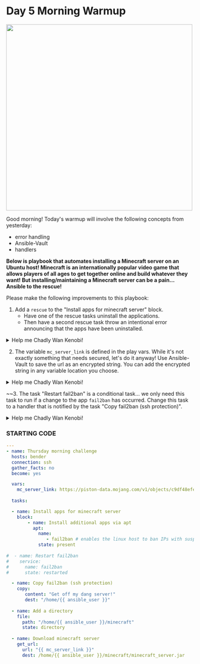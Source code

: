 # Day 5 Morning Warmup

<img src="https://geekflare.com/wp-content/uploads/2021/10/minecraft-hosting-vultr.png" width="500"/>

Good morning! Today's warmup will involve the following concepts from yesterday:

- error handling
- Ansible-Vault
- handlers

**Below is playbook that automates installing a Minecraft server on an Ubuntu host! Minecraft is an internationally popular video game that allows players of all ages to get together online and build whatever they want! But installing/maintaining a Minecraft server can be a pain... Ansible to the rescue!**

Please make the following improvements to this playbook:

1. Add a `rescue` to the "Install apps for minecraft server" block. 
    - Have one of the rescue tasks uninstall the applications. 
    - Then have a second rescue task throw an intentional error announcing that the apps have been uninstalled.

  <details>
  <summary>Help me Chadly Wan Kenobi!</summary>

  ```yaml
    - name: Install apps for minecraft server
      block:
          - name: Install additional apps via apt
            apt:
              name:
                 - fail2ban # enables the linux host to ban IPs with suspicious SSH activity
              state: present
      rescue:
        - name: first
          apt:
            name: fail2ban
            state: absent
        - name: second
          fail:
            msg: "Error in installing application! Uninstalled, exiting..."
  ```

  </details>

2. The variable `mc_server_link` is defined in the play vars. While it's not exactly something that needs secured, let's do it anyway! Use Ansible-Vault to save the url as an encrypted string. You can add the encrypted string in any variable location you choose.

  <details>
  <summary>Help me Chadly Wan Kenobi!</summary>

  ```yaml
  ansible-vault encrypt_string "https://piston-data.mojang.com/v1/objects/c9df48efed58511cdd0213c56b9013a7b5c9ac1f/server.jar" --name "mc_server_link"
  ```

  </details>

~~3. The task "Restart fail2ban" is a conditional task... we only need this task to run if a change to the app `fail2ban` has occurred. Change this task to a handler that is notified by the task "Copy fail2ban (ssh protection)".

  <details>
  <summary>Help me Chadly Wan Kenobi!</summary>

  ```yaml
  tasks:

    - name: Copy fail2ban (ssh protection)
      copy:
        content: "get off my dang server"
        dest: jail.conf
      notify:
        - Restart fail2ban

  handlers:

    - name: Restart fail2ban
      service:
        name: fail2ban
        state: restarted
  ```

  </details>
  
### STARTING CODE
  
```yaml
---
- name: Thursday morning challenge
  hosts: bender
  connection: ssh
  gather_facts: no
  become: yes

  vars:
    mc_server_link: https://piston-data.mojang.com/v1/objects/c9df48efed58511cdd0213c56b9013a7b5c9ac1f/server.jar
    
  tasks:

  - name: Install apps for minecraft server
    block:
        - name: Install additional apps via apt
          apt:
            name:
               - fail2ban # enables the linux host to ban IPs with suspicious SSH activity
            state: present
         
#  - name: Restart fail2ban
#    service:
#      name: fail2ban
#      state: restarted

  - name: Copy fail2ban (ssh protection)
    copy:
       content: "Get off my dang server!"
       dest: "/home/{{ ansible_user }}"
       
  - name: Add a directory
    file:
      path: "/home/{{ ansible_user }}/minecraft"
      state: directory
      
  - name: Download minecraft server
    get_url:
      url: "{{ mc_server_link }}"
      dest: /home/{{ ansible_user }}/minecraft/minecraft_server.jar
```
